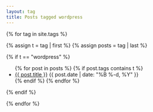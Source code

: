 ```yaml
---
layout: tag
title: Posts tagged wordpress
---
```

{% for tag in site.tags %}

{% assign t = tag | first %}
{% assign posts = tag | last %}

{% if t == "wordpress" %}
<ul>
{% for post in posts %}
    {% if post.tags contains t %}
    <li>
        <a href="{{ post.url }}">{{ post.title }}</a>
        <span class="date">{{ post.date | date: "%B %-d, %Y"  }}</span>
    </li>
    {% endif %}
{% endfor %}
</ul>
{% endif %}

{% endfor %}